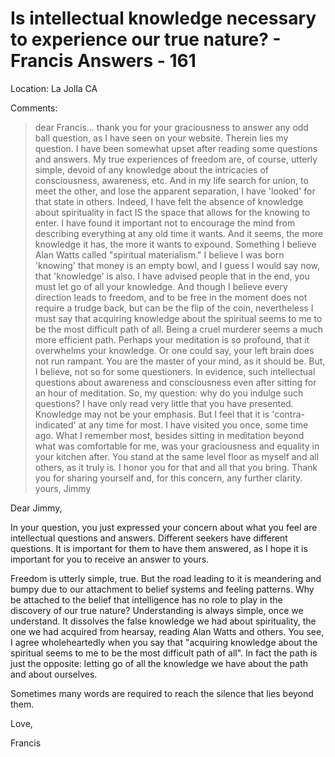 # Is intellectual knowledge necessary to experience our true nature? - Francis Answers - 161

Location: La Jolla CA

Comments:

>dear Francis... thank you for your graciousness to answer any odd ball question, as I have seen on your website. Therein lies my question. I have been somewhat upset after reading some questions and answers. My true experiences of freedom are, of course, utterly simple, devoid of any knowledge about the intricacies of consciousness, awareness, etc. And in my life search for union, to meet the other, and lose the apparent separation, I have 'looked' for that state in others. Indeed, I have felt the absence of knowledge about spirituality in fact IS the space that allows for the knowing to enter. I have found it important not to encourage the mind from describing everything at any old time it wants. And it seems, the more knowledge it has, the more it wants to expound. Something I believe Alan Watts called "spiritual materialism." I believe I was born 'knowing' that money is an empty bowl, and I guess I would say now, that 'knowledge' is also. I have advised people that in the end, you must let go of all your knowledge. And though I believe every direction leads to freedom, and to be free in the moment does not require a trudge back, but can be the flip of the coin, nevertheless I must say that acquiring knowledge about the spiritual seems to me to be the most difficult path of all. Being a cruel murderer seems a much more efficient path. Perhaps your meditation is so profound, that it overwhelms your knowledge. Or one could say, your left brain does not run rampant. You are the master of your mind, as it should be. But, I believe, not so for some questioners. In evidence, such intellectual questions about awareness and consciousness even after sitting for an hour of meditation. So, my question: why do you indulge such questions? I have only read very little that you have presented. Knowledge may not be your emphasis. But I feel that it is 'contra-indicated' at any time for most. I have visited you once, some time ago. What I remember most, besides sitting in meditation beyond what was comfortable for me, was your graciousness and equality in your kitchen after. You stand at the same level floor as myself and all others, as it truly is. I honor you for that and all that you bring. Thank you for sharing yourself and, for this concern, any further clarity. yours, Jimmy

Dear Jimmy,

In your question, you just expressed your concern about what you feel are intellectual questions and answers. Different seekers have different questions. It is important for them to have them answered, as I hope it is important for you to receive an answer to yours.

Freedom is utterly simple, true. But the road leading to it is meandering and bumpy due to our attachment to belief systems and feeling patterns. Why be attached to the belief that intelligence has no role to play in the discovery of our true nature? Understanding is always simple, once we understand. It dissolves the false knowledge we had about spirituality, the one we had acquired from hearsay, reading Alan Watts and others. You see, I agree wholeheartedly when you say that "acquiring knowledge about the spiritual seems to me to be the most difficult path of all". In fact the path is just the opposite: letting go of all the knowledge we have about the path and about ourselves.

Sometimes many words are required to reach the silence that lies beyond them.

Love,

Francis


